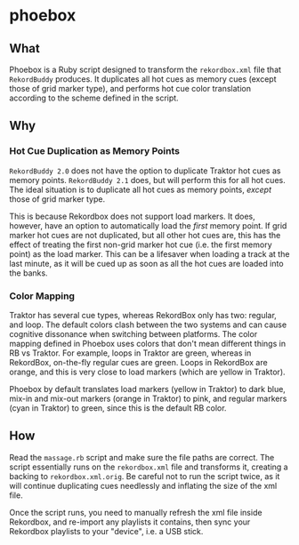 # phoebox

## What

Phoebox is a Ruby script designed to transform the `rekordbox.xml` file that `RekordBuddy` produces. It duplicates all hot cues as memory cues (except those of grid marker type), and performs hot cue color translation according to the scheme defined in the script.

## Why
### Hot Cue Duplication as Memory Points

`RekordBuddy 2.0` does not have the option to duplicate Traktor hot cues as memory points. `RekordBuddy 2.1` does, but will perform this for all hot cues. The ideal situation is to duplicate all hot cues as memory points, *except* those of grid marker type.

This is because Rekordbox does not support load markers. It does, however, have an option to automatically load the *first* memory point. If grid marker hot cues are not duplicated, but all other hot cues are, this has the effect of treating the first non-grid marker hot cue (i.e. the first memory point) as the load marker. This can be a lifesaver when loading a track at the last minute, as it will be cued up as soon as all the hot cues are loaded into the banks.

### Color Mapping

Traktor has several cue types, whereas RekordBox only has two: regular, and loop. The default colors clash between the two systems and can cause cognitive dissonance when switching between platforms. The color mapping defined in Phoebox uses colors that don't mean different things in RB vs Traktor. For example, loops in Traktor are green, whereas in RekordBox, on-the-fly regular cues are green. Loops in RekordBox are orange, and this is very close to load markers (which are yellow in Traktor).

Phoebox by default translates load markers (yellow in Traktor) to dark blue, mix-in and mix-out markers (orange in Traktor) to pink, and regular markers (cyan in Traktor) to green, since this is the default RB color.

## How

Read the `massage.rb` script and make sure the file paths are correct. The script essentially runs on the `rekordbox.xml` file and transforms it, creating a backing to `rekordbox.xml.orig`. Be careful not to run the script twice, as it will continue duplicating cues needlessly and inflating the size of the xml file.

Once the script runs, you need to manually refresh the xml file inside Rekordbox, and re-import any playlists it contains, then sync your Rekordbox playlists to your "device", i.e. a USB stick.

